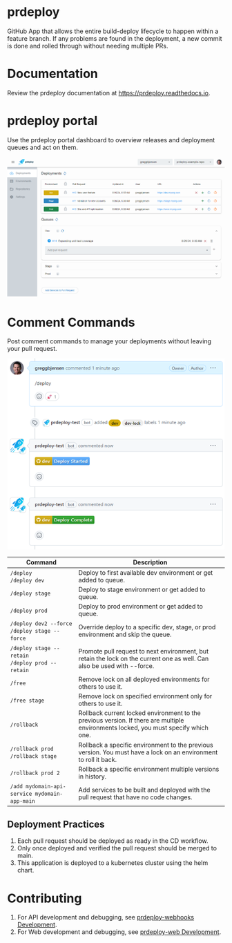 # prdeploy

GitHub App that allows the entire build-deploy lifecycle to happen within a feature branch.  If any problems are found in the deployment, a new commit is done and rolled through without needing multiple PRs.

# Documentation

Review the prdeploy documentation at https://prdeploy.readthedocs.io.

# prdeploy portal

Use the prdeploy portal dashboard to overview releases and deployment queues and act on them.

![prdeploy deployments](/docs/assets/images/screenshots/prdeploy-portal.png)


# Comment Commands

Post comment commands to manage your deployments without leaving your pull request.

![Deploy comment command](/docs/assets/images/screenshots/prcomment-deploy.png)

| Command                                              | Description                                                                                                                         |
| ---------------------------------------------------- | ----------------------------------------------------------------------------------------------------------------------------------- |
| `/deploy`<br>`/deploy dev`                           | Deploy to first available dev environment or get added to queue.                                                                    |
| `/deploy stage`                                      | Deploy to stage environment or get added to queue.                                                                                  |
| `/deploy prod`                                       | Deploy to prod environment or get added to queue.                                                                                   |
| `/deploy dev2 --force`<br>`/deploy stage --force`    | Override deploy to a specific dev, stage, or prod environment and skip the queue.                                                   |
| `/deploy stage --retain`<br>`/deploy prod --retain`  | Promote pull request to next environment, but retain the lock on the current one as well. Can also be used with --force.            |
| `/free`                                              | Remove lock on all deployed environments for others to use it.                                                                      |
| `/free stage`                                        | Remove lock on specified environment only for others to use it.                                                                     |
| `/rollback`                                          | Rollback current locked environment to the previous version. If there are multiple environments locked, you must specify which one. |
| `/rollback prod`<br>`/rollback stage`                | Rollback a specific environment to the previous version. You must have a lock on an environment to roll it back.                    |
| `/rollback prod 2`                                   | Rollback a specific environment multiple versions in history.                                                                       |
| `/add mydomain-api-service mydomain-app-main`        | Add services to be built and deployed with the pull request that have no code changes.                                              |

## Deployment Practices

1. Each pull request should be deployed as ready in the CD workflow.
2. Only once deployed and verified the pull request should be merged to main.
3. This application is deployed to a kubernetes cluster using the helm chart.

# Contributing

1. For API development and debugging, see [prdeploy-webhooks Development](/prdeploy-webhooks/README.md#development).
2. For Web development and debugging, see [prdeploy-web Development](/prdeploy-web/README.md#development).
